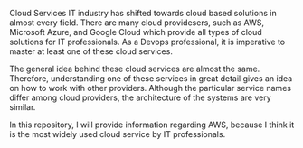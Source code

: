 Cloud Services
IT industry has shifted towards cloud based solutions in almost every field. There are many cloud providesers, such as AWS, Microsoft Azure, and Google Cloud which provide all types of cloud solutions for IT professionals. As a Devops professional, it is imperative to master at least one of these cloud services. 

The general idea behind these cloud services are almost the same. Therefore, understanding one of  these services in great detail gives an idea on how to work with other providers. Although the particular service names differ among cloud providers, the architecture of the systems are very similar. 

In this repository, I will provide information regarding AWS, because I think it is the most widely used cloud service by IT professionals.
